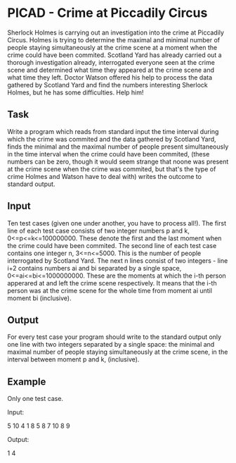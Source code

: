 # PICAD - Crime at Piccadily Circus

Sherlock Holmes is carrying out an investigation into the crime at Piccadily Circus. Holmes is trying to determine the maximal and minimal number of people staying simultaneously at the crime scene at a moment when the crime could have been commited. Scotland Yard has already carried out a thorough investigation already, interrogated everyone seen at the crime scene and determined what time they appeared at the crime scene and what time they left. Doctor Watson offered his help to process the data gathered by Scotland Yard and find the numbers interesting Sherlock Holmes, but he has some difficulties. Help him!

## Task

Write a program which reads from standard input the time interval during which the crime was commited and the data gathered by Scotland Yard,
finds the minimal and the maximal number of people present simultaneously in the time interval when the crime could have been commited, (these numbers can be zero, though it would seem strange that noone was present at the crime scene when the crime was commited, but that's the type of crime Holmes and Watson have to deal with)
writes the outcome to standard output.

## Input

Ten test cases (given one under another, you have to process all!). The first line of each test case consists of two integer numbers p and k, 0<=p<=k<=100000000. These denote the first and the last moment when the crime could have been commited. The second line of each test case contains one integer n, 3<=n<=5000. This is the number of people interrogated by Scotland Yard. The next n lines consist of two integers - line i+2 contains numbers ai and bi separated by a single space, 0<=ai<=bi<=1000000000. These are the moments at which the i-th person apperared at and left the crime scene respectively. It means that the i-th person was at the crime scene for the whole time from moment ai until moment bi (inclusive).

## Output

For every test case your program should write to the standard output only one line with two integers separated by a single space: the minimal and maximal number of people staying simultaneously at the crime scene, in the interval between moment p and k, (inclusive).

## Example

Only one test case.

Input:

5 10
4
1 8
5 8
7 10
8 9

Output:

1 4
